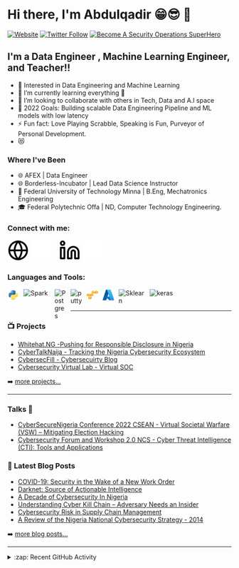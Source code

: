 # Hi there, I'm Abdulqadir 😁😎 👋 

[![Website](https://img.shields.io/website?label=PASSWORD_NG&style=for-the-badge&url=https%3A%2F%2Fpasswordng.github.io)](https://passwordng.github.io)
[![Twitter Follow](https://img.shields.io/twitter/follow/password_ng?color=1DA1F2&logo=twitter&style=for-the-badge)](https://twitter.com/intent/follow?original_referer=https%3A%2F%2Fgithub.com%2Fpassword_ng&screen_name=PASSWORD_NG)
[![Become A Security Operations SuperHero](https://img.shields.io/badge/-Become%20A%20Security%20Operations%20SuperHero%20%E2%86%92-gray.svg?colorB=ff652f&style=for-the-badge)]()


## I'm a Data Engineer , Machine Learning Engineer, and Teacher!!

- 🔭 Interested in Data Engineering and Machine Learning 
- 🌱 I’m currently learning everything 🤣
- 👯 I’m looking to collaborate with others in Tech,  Data and A.I space
- 🥅 2022 Goals: Building scalable Data Engineering Pipeline and ML models with low latency
- ⚡ Fun fact: Love Playing Scrabble, Speaking is Fun, Purveyor of Personal Development.
- 😻 

### Where I've Been
- 🌐 AFEX |  Data Engineer
- 🌐 Borderless-Incubator | Lead Data Science Instructor
- 🏫 Federal University of Technology Minna | B.Eng, Mechatronics Engineering
- 🎓 Federal Polytechnic Offa | ND, Computer Technology Engineering.

### Connect with me:
[![website](./img/globe-light.svg)](https://zindi.africa/users/_herolevel#gh-light-mode-only)
[![website](./img/globe-dark.svg)](https://zindi.africa/users/_herolevel#gh-dark-mode-only)
&nbsp;&nbsp;
[![website](./img/linkedin-light.svg)](https://www.linkedin.com/in/abdulqadri-afolabi-6b095b13b/#gh-light-mode-only)
[![website](./img/linkedin-dark.svg)](https://www.linkedin.com/in/abdulqadri-afolabi-6b095b13b/#gh-dark-mode-only)

### Languages and Tools:

<img align="left" alt="python" width="26px" src="https://github.com/devicons/devicon/blob/v2.15.1/icons/python/python-original.svg" style="padding-right:10px;" />
<img align="left" alt="Spark" width="60px" src="https://upload.wikimedia.org/wikipedia/commons/f/f3/Apache_Spark_logo.svg" style="padding-right:10px;" />
<img align="left" alt="Postgres" width="26px" src="https://upload.wikimedia.org/wikipedia/commons/2/29/Postgresql_elephant.svg" style="padding-right:10px;" />
<img align="left" alt="putty" width="26px" src="https://upload.wikimedia.org/wikipedia/commons/5/53/Apache_kafka_wordtype.svg" style="padding-right:10px;" />
<img align="left" alt="CSS3" width="26px" src="https://github.com/devicons/devicon/blob/v2.15.1/icons/amazonwebservices/amazonwebservices-original.svg" style="padding-right:10px;" />
<img align="left" alt="azure" width="26px" src="https://github.com/devicons/devicon/blob/v2.15.1/icons/azure/azure-original.svg" style="padding-right:10px;" />

<img align="left" alt="Sklearn" width="60px" src="https://upload.wikimedia.org/wikipedia/commons/0/05/Scikit_learn_logo_small.svg" style="padding-right:10px;" />
<img align="left" alt="keras" width="60px" src="https://upload.wikimedia.org/wikipedia/commons/a/ae/Keras_logo.svg" style="padding-right:10px;" />

<!--
<img align="left" alt="nessus" width="60px" src="https://upload.wikimedia.org/wikipedia/commons/c/c1/Nessus-Professional-FullColor-RGB.svg" style="padding-right:10px;" />
<img align="left" alt="sophos" width="60px" src="https://upload.wikimedia.org/wikipedia/commons/7/7d/Sophos_logo2.svg" style="padding-right:10px;" />
<img align="left" alt="Virustotal" width="60px" src="https://upload.wikimedia.org/wikipedia/commons/4/4f/CrowdStrike_logo.svg" style="padding-right:10px;" />
<img align="left" alt="sophos" width="60px" src="https://upload.wikimedia.org/wikipedia/commons/b/b7/VirusTotal_logo.svg" style="padding-right:10px;" />


<div align=left>
<img align="left" alt="active_directory" width="26px" src="https://upload.wikimedia.org/wikipedia/commons/9/9b/Active-directory.svg" style="padding-right:10px;" />
</div>
-->

<br />
<br />

---

### 📺 Projects

<!-- PROJECTS:START -->
- [Whitehat.NG -Pushing for Responsible Disclosure in Nigeria](https://www.whitehat.ng/)
- [CyberTalkNaija - Tracking the Nigeria Cybersecurity Ecosystem](https://www.cybertalknaija.com/)
- [CybersecFill - Cybersecuirty Blog](https://cybersecfill.com/)
- [Cybersecurity Virtual Lab - Virtual SOC]()
<!-- PROJECTS:END -->

➡️ [more projects...]()

---
### Talks 🎤
- [CyberSecureNigeria Conference 2022 CSEAN -  Virtual Societal Warfare (VSW) – Mitigating Election Hacking ]()
- [Cybersecurity Forum and Workshop 2.0 NCS - Cyber Threat Intelligence (CTI): Tools and Applications ]()

### 📕 Latest Blog Posts

<!-- BLOG-POST-LIST:START -->
- [COVID-19: Security in the Wake of a New Work Order](https://cybersecfill.com/covid-19-security-in-the-wake-working-from-home)
- [Darknet: Source of Actionable Intelligence](https://cybersecfill.com/darknet-for-actionable-intelligence/)
- [A Decade of Cybersecurity In Nigeria](https://cybersecfill.com/a-decade-of-cybersecurity-in-nigeria/)
- [Understanding Cyber Kill Chain – Adversary Needs an Insider](https://cybersecfill.com/understanding-cyber-kill-chain-adversary-needs-an-insider/)
- [Cybersecurity Risk in Supply Chain Management](https://cybersecfill.com/cybersecurity-risk-in-supply-chain/)
- [A Review of the Nigeria National Cybersecurity Strategy - 2014](https://cybersecfill.com/nigeria-cybersecurity-strategy/)
<!-- BLOG-POST-LIST:END -->

➡️ [more blog posts...](https://passwordng.github.io/)

---

<details>
  <summary>:zap: Recent GitHub Activity</summary>
